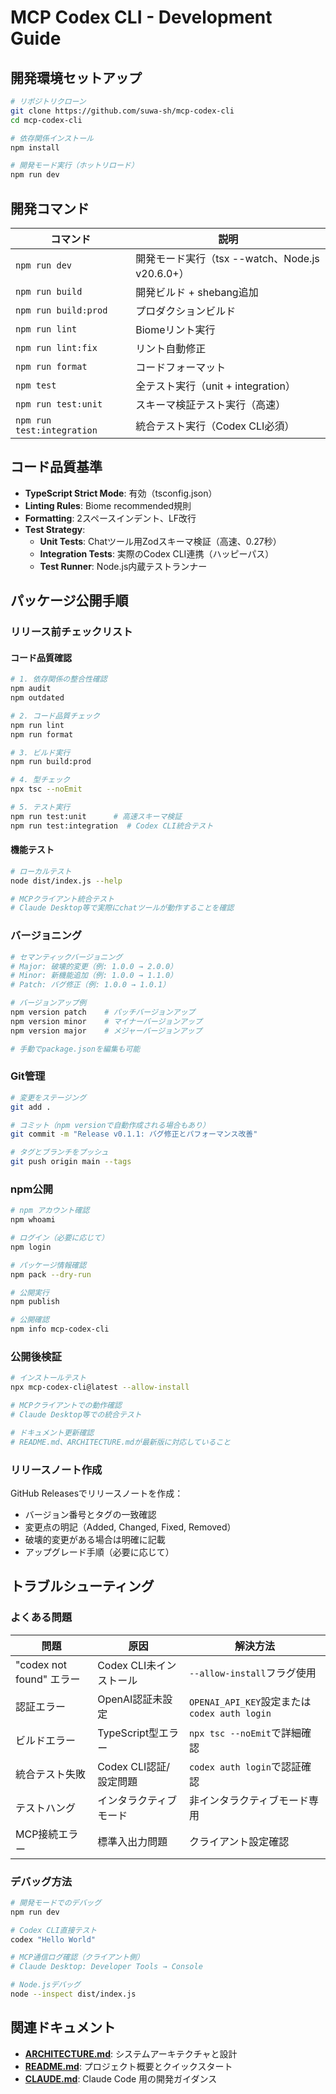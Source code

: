 # MCP Codex CLI - Development Guide

## 開発環境セットアップ

```bash
# リポジトリクローン
git clone https://github.com/suwa-sh/mcp-codex-cli
cd mcp-codex-cli

# 依存関係インストール
npm install

# 開発モード実行（ホットリロード）
npm run dev
```

## 開発コマンド

| コマンド | 説明 |
|----------|------|
| `npm run dev` | 開発モード実行（tsx --watch、Node.js v20.6.0+） |
| `npm run build` | 開発ビルド + shebang追加 |
| `npm run build:prod` | プロダクションビルド |
| `npm run lint` | Biomeリント実行 |
| `npm run lint:fix` | リント自動修正 |
| `npm run format` | コードフォーマット |
| `npm test` | 全テスト実行（unit + integration） |
| `npm run test:unit` | スキーマ検証テスト実行（高速） |
| `npm run test:integration` | 統合テスト実行（Codex CLI必須） |

## コード品質基準

- **TypeScript Strict Mode**: 有効（tsconfig.json）
- **Linting Rules**: Biome recommended規則
- **Formatting**: 2スペースインデント、LF改行
- **Test Strategy**: 
  - **Unit Tests**: Chatツール用Zodスキーマ検証（高速、0.27秒）
  - **Integration Tests**: 実際のCodex CLI連携（ハッピーパス）
  - **Test Runner**: Node.js内蔵テストランナー

## パッケージ公開手順

### リリース前チェックリスト

#### コード品質確認
```bash
# 1. 依存関係の整合性確認
npm audit
npm outdated

# 2. コード品質チェック
npm run lint
npm run format

# 3. ビルド実行
npm run build:prod

# 4. 型チェック
npx tsc --noEmit

# 5. テスト実行
npm run test:unit      # 高速スキーマ検証
npm run test:integration  # Codex CLI統合テスト
```

#### 機能テスト
```bash
# ローカルテスト
node dist/index.js --help

# MCPクライアント統合テスト
# Claude Desktop等で実際にchatツールが動作することを確認
```

### バージョニング

```bash
# セマンティックバージョニング
# Major: 破壊的変更（例: 1.0.0 → 2.0.0）
# Minor: 新機能追加（例: 1.0.0 → 1.1.0）  
# Patch: バグ修正（例: 1.0.0 → 1.0.1）

# バージョンアップ例
npm version patch    # パッチバージョンアップ
npm version minor    # マイナーバージョンアップ
npm version major    # メジャーバージョンアップ

# 手動でpackage.jsonを編集も可能
```

### Git管理

```bash
# 変更をステージング
git add .

# コミット（npm versionで自動作成される場合もあり）
git commit -m "Release v0.1.1: バグ修正とパフォーマンス改善"

# タグとブランチをプッシュ
git push origin main --tags
```

### npm公開

```bash
# npm アカウント確認
npm whoami

# ログイン（必要に応じて）
npm login

# パッケージ情報確認
npm pack --dry-run

# 公開実行
npm publish

# 公開確認
npm info mcp-codex-cli
```

### 公開後検証

```bash
# インストールテスト
npx mcp-codex-cli@latest --allow-install

# MCPクライアントでの動作確認
# Claude Desktop等での統合テスト

# ドキュメント更新確認
# README.md、ARCHITECTURE.mdが最新版に対応していること
```

### リリースノート作成

GitHub Releasesでリリースノートを作成：
- バージョン番号とタグの一致確認
- 変更点の明記（Added, Changed, Fixed, Removed）
- 破壊的変更がある場合は明確に記載
- アップグレード手順（必要に応じて）

## トラブルシューティング

### よくある問題

| 問題 | 原因 | 解決方法 |
|------|------|----------|
| "codex not found" エラー | Codex CLI未インストール | `--allow-install`フラグ使用 |
| 認証エラー | OpenAI認証未設定 | `OPENAI_API_KEY`設定または`codex auth login` |
| ビルドエラー | TypeScript型エラー | `npx tsc --noEmit`で詳細確認 |
| 統合テスト失敗 | Codex CLI認証/設定問題 | `codex auth login`で認証確認 |
| テストハング | インタラクティブモード | 非インタラクティブモード専用 |
| MCP接続エラー | 標準入出力問題 | クライアント設定確認 |

### デバッグ方法

```bash
# 開発モードでのデバッグ
npm run dev

# Codex CLI直接テスト
codex "Hello World"

# MCP通信ログ確認（クライアント側）
# Claude Desktop: Developer Tools → Console

# Node.jsデバッグ
node --inspect dist/index.js
```

## 関連ドキュメント

- **[ARCHITECTURE.md](./ARCHITECTURE.md)**: システムアーキテクチャと設計
- **[README.md](./README.md)**: プロジェクト概要とクイックスタート
- **[CLAUDE.md](./CLAUDE.md)**: Claude Code 用の開発ガイダンス